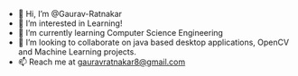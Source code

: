 - 👋 Hi, I’m @Gaurav-Ratnakar
- 👀 I’m interested in Learning!
- 🌱 I’m currently learning Computer Science Engineering 
- 💞️ I’m looking to collaborate on java based desktop applications, OpenCV and Machine Learning projects.
- 📫 Reach me at gauravratnakar8@gmail.com
<!---
Gaurav-Ratnakar/Gaurav-Ratnakar is a ✨ special ✨ repository because its `README.md` (this file) appears on your GitHub profile.
You can click the Preview link to take a look at your changes.
--->
